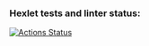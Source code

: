 ### Hexlet tests and linter status:
[![Actions Status](https://github.com/zhalgasbaibolov/backend-project-lvl1/workflows/hexlet-check/badge.svg)](https://github.com/zhalgasbaibolov/backend-project-lvl1/actions)